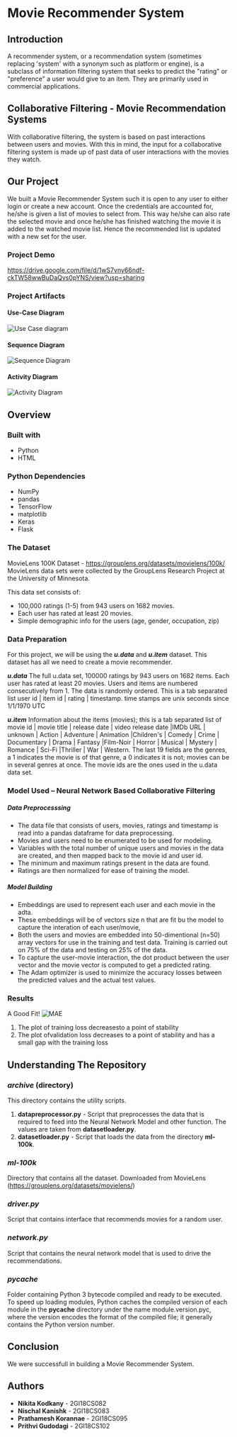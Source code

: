 # Movie Recommender System
## Introduction
A recommender system, or a recommendation system (sometimes replacing 'system' with a synonym such as platform or engine), is a subclass of information filtering system that seeks to predict the "rating" or "preference" a user would give to an item. They are primarily used in commercial applications.

## Collaborative Filtering - Movie Recommendation Systems
With collaborative filtering, the system is based on past interactions between users and movies. With this in mind, the input for a collaborative filtering system is made up of past data of user interactions with the movies they watch.

## Our Project
We built a Movie Recommender System such it is open to any user to either login or create a new account. Once the credentials are accounted for, he/she is given a list of movies to select from. This way he/she can also rate the selected movie and once he/she has finished watching the movie it is added to the watched movie list. Hence the recommended list is updated with a new set for the user.

### Project Demo
https://drive.google.com/file/d/1wS7vny66ndf-ckTW58wwBuDaQvs0pYNS/view?usp=sharing

### Project Artifacts
#### Use-Case Diagram
![Use Case diagram](https://user-images.githubusercontent.com/50879589/103168609-0f85ad80-484e-11eb-9be7-3742ef847db8.png)

#### Sequence Diagram
![Sequence Diagram](https://user-images.githubusercontent.com/50879589/103168606-01379180-484e-11eb-972f-6e5f5d921b54.png)

#### Activity Diagram
![Activity Diagram](https://user-images.githubusercontent.com/50879589/103168599-f3820c00-484d-11eb-8e0c-b0d85939dff2.png)

## Overview
### Built with
* Python
* HTML

### Python Dependencies
* NumPy
* pandas
* TensorFlow
* matplotlib
* Keras
* Flask

### The Dataset
MovieLens 100K Dataset  - https://grouplens.org/datasets/movielens/100k/
    MovieLens data sets were collected by the GroupLens Research Project
at the University of Minnesota.

This data set consists of:
* 100,000 ratings (1-5) from 943 users on 1682 movies.
* Each user has rated at least 20 movies.
* Simple demographic info for the users (age, gender, occupation, zip)

### Data Preparation
For this project, we will be using the __*u.data*__ and __*u.item*__  dataset. This dataset has all we need to create a movie recommender.

 __*u.data*__
The full u.data set, 100000 ratings by 943 users on 1682 items. Each user has rated at least 20 movies.  Users and items are numbered consecutively from 1.  The data is randomly ordered. This is a tab separated list user id | item id | rating | timestamp.
time stamps are unix seconds since 1/1/1970 UTC   

__*u.item*__
Information about the items (movies); this is a tab separated list of movie id | movie title | release date | video release date |IMDb URL | unknown | Action | Adventure | Animation |Children's | Comedy | Crime | Documentary | Drama | Fantasy |Film-Noir | Horror | Musical | Mystery | Romance | Sci-Fi |Thriller | War | Western.
The last 19 fields are the genres, a 1 indicates the movie is of that genre, a 0 indicates it is not; movies can be in several genres at once. The movie ids are the ones used in the u.data data set.

### Model Used – Neural Network Based Collaborative Filtering
##### Data Preprocesssing
*	The data file that consists of users, movies, ratings and timestamp is read into a pandas dataframe for data preprocessing.
*	Movies and users need to be enumerated to be used for modeling.
*	Variables with the total number of unique users and movies in the data are created, and then mapped back to the movie id and user id.
*	The minimum and maximum ratings present in the data are found.
*	Ratings are then normalized for ease of training the model.

##### Model Building
*	Embeddings are used to represent each user and each movie in the adta.
*	These embeddings will be of vectors size n that are fit bu the model to capture the interation of each user/movie,
*	Both the users and movies are embedded into 50-dimentional (n=50) array vectors for use in the training and test data. Training is carried out on 75% of the data and testing on 25% of the data.
*	To capture the user-movie interaction, the dot product between the user vector and the movie vector is computed to get a predicted rating.
*	The Adam optimizer is used to minimize the accuracy losses between the predicted values and the actual test values.

### Results
A Good Fit!
![MAE](https://user-images.githubusercontent.com/50879589/103168626-3a700180-484e-11eb-85c5-fd66d97f6d7f.png)

1. The plot of training loss decreasesto a point of stability
2. The plot ofvalidation loss decreases to a point of stability and has a small gap with the training loss

## Understanding The Repository
### *archive* (directory)
This directory contains the utility scripts.
1. **datapreprocessor.py** - Script that preprocesses the data that is required to feed into the Neural Network Model and other function. The values are taken from **datasetloader.py**.
2. **datasetloader.py** - Script that loads the data from the directory **ml-100k**.
### *ml-100k*
Directory that contains all the dataset. Downloaded from MovieLens (https://grouplens.org/datasets/movielens/)
### *driver.py*
Script that contains interface that recommends movies for a random user.
### *network.py*
Script that contains the neural network model that is used to drive the recommendations.
### *__pycache__*
Folder containing Python 3 bytecode compiled and ready to be executed. To speed up loading modules, Python caches the compiled version of each module in the __pycache__ directory under the name module.version.pyc, where the version encodes the format of the compiled file; it generally contains the Python version number.

## Conclusion
We were successfull in building a Movie Recommender System.

## Authors
* **Nikita Kodkany** - 2GI18CS082
* **Nischal Kanishk** - 2GI18CS083
* **Prathamesh Korannae** - 2GI18CS095
* **Prithvi Gudodagi** - 2GI18CS102

